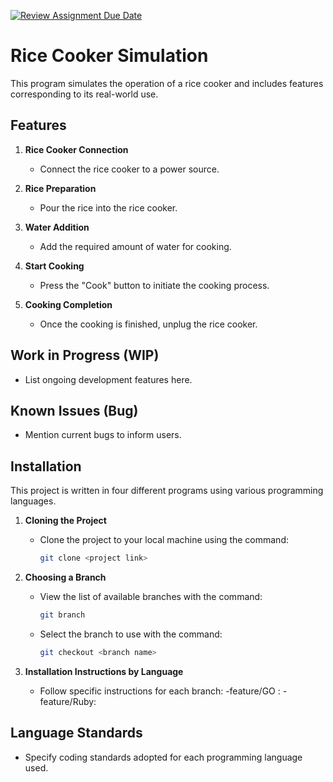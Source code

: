 [![Review Assignment Due Date](https://classroom.github.com/assets/deadline-readme-button-24ddc0f5d75046c5622901739e7c5dd533143b0c8e959d652212380cedb1ea36.svg)](https://classroom.github.com/a/PHq8Kfj_)

# Rice Cooker Simulation

This program simulates the operation of a rice cooker and includes features corresponding to its real-world use.

## Features

1. **Rice Cooker Connection**
   - Connect the rice cooker to a power source.

2. **Rice Preparation**
   - Pour the rice into the rice cooker.

3. **Water Addition**
   - Add the required amount of water for cooking.

4. **Start Cooking**
   - Press the "Cook" button to initiate the cooking process.

5. **Cooking Completion**
   - Once the cooking is finished, unplug the rice cooker.

## Work in Progress (WIP)

- List ongoing development features here.

## Known Issues (Bug)

- Mention current bugs to inform users.

## Installation
This project is written in four different programs using various programming languages.

1. **Cloning the Project**
   - Clone the project to your local machine using the command:
     ```bash
     git clone <project link>
     ```

2. **Choosing a Branch**
   - View the list of available branches with the command:
     ```bash
     git branch
     ```
   - Select the branch to use with the command:
     ```bash
     git checkout <branch name>
     ```

3. **Installation Instructions by Language**
   - Follow specific instructions for each branch:
     -feature/GO :
     -feature/Ruby:


## Language Standards

- Specify coding standards adopted for each programming language used.
